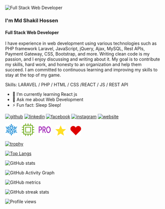 ![Full Stack Web Developer](https://media.licdn.com/dms/image/C4D03AQEQA_8YnKnXog/profile-displayphoto-shrink_100_100/0/1623125307597?e=1689206400&v=beta&t=HvQTtvMeKImTsUFHu4hyJvWLqKlVQaQr9SXxu3JH6hs)

### I'm Md Shakil Hossen
#### Full Stack Web Developer


I have experience in web development using various technologies such as PHP framework Laravel, JavaScript, jQuery, Ajax, MySQL, Rest APIs, Payment Gateway, CSS, Bootstrap, and more. Writing clean code is my passion, and I enjoy discussing and writing about it. My goal is to contribute my skills, hard work, and honesty to an organization and help them succeed. I am committed to continuous learning and improving my skills to stay at the top of my game.

Skills: LARAVEL / PHP / HTML / CSS /REACT / JS / REST API

- 🌱 I’m currently learning React js 
- 💬 Ask me about Web Development 
- ⚡ Fun fact: Sleep Sleep! 


[<img src='https://cdn.jsdelivr.net/npm/simple-icons@3.0.1/icons/github.svg' alt='github' height='40'>](https://github.com/shakil566)  [<img src='https://cdn.jsdelivr.net/npm/simple-icons@3.0.1/icons/linkedin.svg' alt='linkedin' height='40'>](https://www.linkedin.com/in/shakil-hossen566/)  [<img src='https://cdn.jsdelivr.net/npm/simple-icons@3.0.1/icons/facebook.svg' alt='facebook' height='40'>](https://www.facebook.com/shakilhossen.5.5.6)  [<img src='https://cdn.jsdelivr.net/npm/simple-icons@3.0.1/icons/instagram.svg' alt='instagram' height='40'>](https://www.instagram.com/_shakil.hossen_/)  [<img src='https://cdn.jsdelivr.net/npm/simple-icons@3.0.1/icons/icloud.svg' alt='website' height='40'>](https://shakil-hossen.000webhostapp.com/)  

<a href='https://archiveprogram.github.com/'><img src='https://raw.githubusercontent.com/acervenky/animated-github-badges/master/assets/acbadge.gif' width='40' height='40'></a> <a href='https://docs.github.com/en/developers'><img src='https://raw.githubusercontent.com/acervenky/animated-github-badges/master/assets/devbadge.gif' width='40' height='40'></a> <a href='https://github.com/pricing'><img src='https://raw.githubusercontent.com/acervenky/animated-github-badges/master/assets/pro.gif' width='40' height='40'></a> <a href='https://stars.github.com/'><img src='https://raw.githubusercontent.com/acervenky/animated-github-badges/master/assets/starbadge.gif' width='35' height='35'></a> <a href='https://docs.github.com/en/github/supporting-the-open-source-community-with-github-sponsors'><img src='https://raw.githubusercontent.com/acervenky/animated-github-badges/master/assets/sponsorbadge.gif' width='35' height='35'></a> 

[![trophy](https://github-profile-trophy.vercel.app/?username=shakil566)](https://github.com/ryo-ma/github-profile-trophy)

[![Top Langs](https://github-readme-stats.vercel.app/api/top-langs/?username=shakil566)](https://github.com/anuraghazra/github-readme-stats)

![GitHub stats](https://github-readme-stats.vercel.app/api?username=shakil566&show_icons=true&count_private=true)  

![GitHub Activity Graph](https://activity-graph.herokuapp.com/graph?username=shakil566)  

![GitHub metrics](https://metrics.lecoq.io/shakil566)  

![GitHub streak stats](https://streak-stats.demolab.com/?user=shakil566)  

![Profile views](https://gpvc.arturio.dev/shakil566)  
